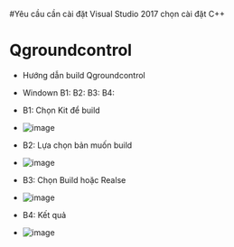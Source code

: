 #Yêu cầu cần cài đặt Visual Studio 2017 chọn cài đặt C++
# Qgroundcontrol
- Hướng dẫn build Qgroundcontrol 
- Windown
B1:
B2:
B3:
B4:
- B1: Chọn Kit để build
- ![image](https://user-images.githubusercontent.com/18188862/181795704-3ac100e2-693c-4711-819d-36c834f59b54.png)

- B2: Lựa chọn bản muốn build
- ![image](https://user-images.githubusercontent.com/18188862/181795918-43f3448c-2639-44d3-99b3-bd2404d6c517.png)

- B3: Chọn Build hoặc Realse
- ![image](https://user-images.githubusercontent.com/18188862/181796186-48b978da-e55c-413f-b65a-d682ff2b5987.png)

- B4: Kết quả
- ![image](https://user-images.githubusercontent.com/18188862/181796328-85f4cfbf-a884-4cab-97f1-34c4cd18a111.png)
